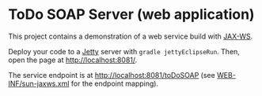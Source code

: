 # ToDo SOAP Server (web application)
This project contains a demonstration of a web service build with [JAX-WS](http://docs.oracle.com/javaee/6/tutorial/doc/bnayl.html). 

Deploy your code to a [Jetty](http://www.eclipse.org/jetty/) server with ```gradle jettyEclipseRun```. Then, open the page at [http://localhost:8081/](http://localhost:8081/). 

The service endpoint is at [http://localhost:8081/toDoSOAP](http://localhost:8081/todoSoap) (see [WEB-INF/sun-jaxws.xml](src/main/webapp/WEB-INF/sun-jaxws.xml) for the endpoint mapping). 

